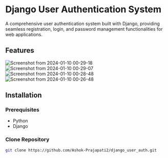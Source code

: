 # Django User Authentication System

A comprehensive user authentication system built with Django, providing seamless registration, login, and password management functionalities for web applications.

## Features


![Screenshot from 2024-01-10 00-29-18](https://github.com/Ashok-Prajapati2/django_user_auth/assets/85332573/d50ffad9-f03f-490a-ba8e-355b36c93c99)
![Screenshot from 2024-01-10 00-29-07](https://github.com/Ashok-Prajapati2/django_user_auth/assets/85332573/d3609027-c30a-4f3c-941d-aa0a7d2ac69d)
![Screenshot from 2024-01-10 00-28-48](https://github.com/Ashok-Prajapati2/django_user_auth/assets/85332573/98b48397-3c3c-47ea-b644-d61ad1d76ae8)
![Screenshot from 2024-01-10 00-26-48](https://github.com/Ashok-Prajapati2/django_user_auth/assets/85332573/00190be8-c071-450e-89fd-2afad242b9c0)



## Installation

### Prerequisites

- Python
- Django

### Clone Repository

```bash
git clone https://github.com/Ashok-Prajapati2/django_user_auth.git

